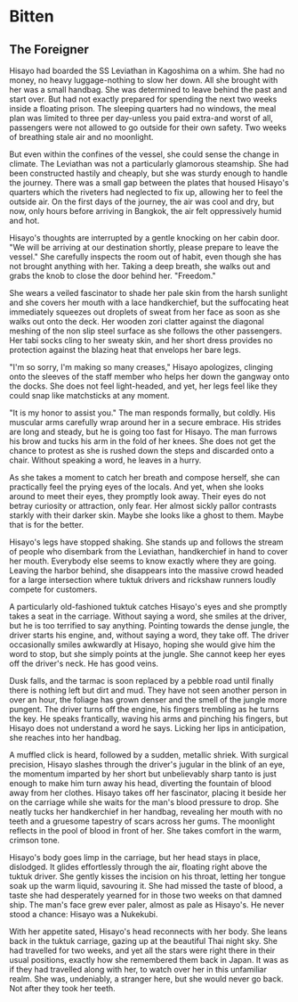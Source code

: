 # Bitten

## The Foreigner

Hisayo had boarded the SS Leviathan in Kagoshima on a whim. She had no money, no heavy luggage-nothing to slow her down. All she brought with her was a small handbag. She was determined to leave behind the past and start over. But had not exactly prepared for spending the next two weeks inside a floating prison. The sleeping quarters had no windows, the meal plan was limited to three per day-unless you paid extra-and worst of all, passengers were not allowed to go outside for their own safety. Two weeks of breathing stale air and no moonlight.

But even within the confines of the vessel, she could sense the change in climate. The Leviathan was not a particularly glamorous steamship. She had been constructed hastily and cheaply, but she was sturdy enough to handle the journey. There was a small gap between the plates that housed Hisayo's quarters which the riveters had neglected to fix up, allowing her to feel the outside air. On the first days of the journey, the air was cool and dry, but now, only hours before arriving in Bangkok, the air felt oppressively humid and hot.

Hisayo's thoughts are interrupted by a gentle knocking on her cabin door. "We will be arriving at our destination shortly, please prepare to leave the vessel." She carefully inspects the room out of habit, even though she has not brought anything with her. Taking a deep breath, she walks out and grabs the knob to close the door behind her. "Freedom."

She wears a veiled fascinator to shade her pale skin from the harsh sunlight and she covers her mouth with a lace handkerchief, but the suffocating heat immediately squeezes out droplets of sweat from her face as soon as she walks out onto the deck. Her wooden zori clatter against the diagonal meshing of the non slip steel surface as she follows the other passengers. Her tabi socks cling to her sweaty skin, and her short dress provides no protection against the blazing heat that envelops her bare legs.

"I'm so sorry, I'm making so many creases," Hisayo apologizes, clinging onto the sleeves of the staff member who helps her down the gangway onto the docks. She does not feel light-headed, and yet, her legs feel like they could snap like matchsticks at any moment.

"It is my honor to assist you." The man responds formally, but coldly. His muscular arms carefully wrap around her in a secure embrace. His strides are long and steady, but he is going too fast for Hisayo. The man furrows his brow and tucks his arm in the fold of her knees. She does not get the chance to protest as she is rushed down the steps and discarded onto a chair. Without speaking a word, he leaves in a hurry.

As she takes a moment to catch her breath and compose herself, she can practically feel the prying eyes of the locals. And yet, when she looks around to meet their eyes, they promptly look away. Their eyes do not betray curiosity or attraction, only fear. Her almost sickly pallor contrasts starkly with their darker skin. Maybe she looks like a ghost to them. Maybe that is for the better.

Hisayo's legs have stopped shaking. She stands up and follows the stream of people who disembark from the Leviathan, handkerchief in hand to cover her mouth. Everybody else seems to know exactly where they are going. Leaving the harbor behind, she disappears into the massive crowd headed for a large intersection where tuktuk drivers and rickshaw runners loudly compete for customers.

A particularly old-fashioned tuktuk catches Hisayo's eyes and she promptly takes a seat in the carriage. Without saying a word, she smiles at the driver, but he is too terrified to say anything. Pointing towards the dense jungle, the driver starts his engine, and, without saying a word, they take off. The driver occasionally smiles awkwardly at Hisayo, hoping she would give him the word to stop, but she simply points at the jungle. She cannot keep her eyes off the driver's neck. He has good veins.

Dusk falls, and the tarmac is soon replaced by a pebble road until finally there is nothing left but dirt and mud. They have not seen another person in over an hour, the foliage has grown denser and the smell of the jungle more pungent. The driver turns off the engine, his fingers trembling as he turns the key. He speaks frantically, waving his arms and pinching his fingers, but Hisayo does not understand a word he says. Licking her lips in anticipation, she reaches into her handbag.

A muffled click is heard, followed by a sudden, metallic shriek. With surgical precision, Hisayo slashes through the driver's jugular in the blink of an eye, the momentum imparted by her short but unbelievably sharp tanto is just enough to make him turn away his head, diverting the fountain of blood away from her clothes. Hisayo takes off her fascinator, placing it beside her on the carriage while she waits for the man's blood pressure to drop. She neatly tucks her handkerchief in her handbag, revealing her mouth with no teeth and a gruesome tapestry of scars across her gums. The moonlight reflects in the pool of blood in front of her. She takes comfort in the warm, crimson tone.

Hisayo's body goes limp in the carriage, but her head stays in place, dislodged. It glides effortlessly through the air, floating right above the tuktuk driver. She gently kisses the incision on his throat, letting her tongue soak up the warm liquid, savouring it. She had missed the taste of blood, a taste she had desperately yearned for in those two weeks on that damned ship. The man's face grew ever paler, almost as pale as Hisayo's. He never stood a chance: Hisayo was a Nukekubi.

With her appetite sated, Hisayo's head reconnects with her body. She leans back in the tuktuk carriage, gazing up at the beautiful Thai night sky. She had travelled for two weeks, and yet all the stars were right there in their usual positions, exactly how she remembered them back in Japan. It was as if they had travelled along with her, to watch over her in this unfamiliar realm. She was, undeniably, a stranger here, but she would never go back. Not after they took her teeth.